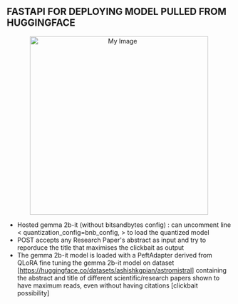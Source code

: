 ## FASTAPI FOR DEPLOYING MODEL PULLED FROM HUGGINGFACE
<div align="center">
<img src="https://github.com/ashishakkumar/HuggingFace_FastAPI/blob/main/OIG3.p39IuQA.jpeg" alt="My Image" width="400" height="400">
</div>

- Hosted gemma 2b-it (without bitsandbytes config) : can uncomment line <  quantization_config=bnb_config, > to load the quantized model
- POST accepts any Research Paper's abstract as input and try to reporduce the title that maximises the clickbait as output
- The gemma 2b-it model is loaded with a PeftAdapter derived from QLoRA fine tuning the gemma 2b-it model on dataset [https://huggingface.co/datasets/ashishkgpian/astromistral] containing the abstract and title of different scientific/research papers shown to have maximum reads, even without having citations [clickbait possibility]
